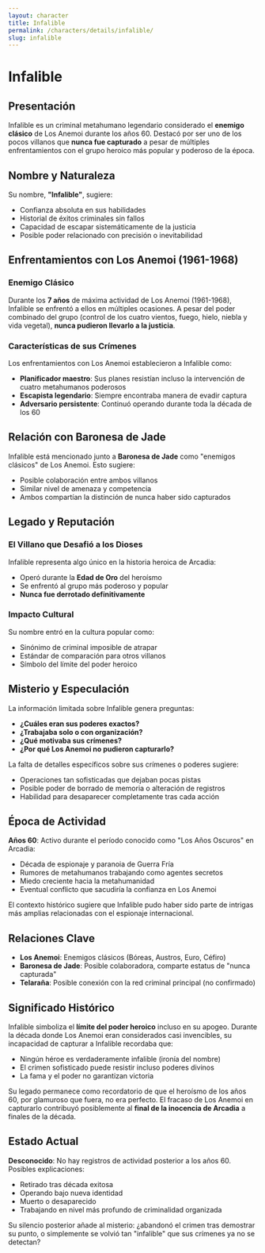 ```yaml
---
layout: character
title: Infalible
permalink: /characters/details/infalible/
slug: infalible
---
```


# Infalible

## Presentación

Infalible es un criminal metahumano legendario considerado el **enemigo clásico** de Los Anemoi durante los años 60. Destacó por ser uno de los pocos villanos que **nunca fue capturado** a pesar de múltiples enfrentamientos con el grupo heroico más popular y poderoso de la época.

## Nombre y Naturaleza

Su nombre, **"Infalible"**, sugiere:
- Confianza absoluta en sus habilidades
- Historial de éxitos criminales sin fallos
- Capacidad de escapar sistemáticamente de la justicia
- Posible poder relacionado con precisión o inevitabilidad

## Enfrentamientos con Los Anemoi (1961-1968)

### Enemigo Clásico
Durante los **7 años** de máxima actividad de Los Anemoi (1961-1968), Infalible se enfrentó a ellos en múltiples ocasiones. A pesar del poder combinado del grupo (control de los cuatro vientos, fuego, hielo, niebla y vida vegetal), **nunca pudieron llevarlo a la justicia**.

### Características de sus Crímenes
Los enfrentamientos con Los Anemoi establecieron a Infalible como:
- **Planificador maestro**: Sus planes resistían incluso la intervención de cuatro metahumanos poderosos
- **Escapista legendario**: Siempre encontraba manera de evadir captura
- **Adversario persistente**: Continuó operando durante toda la década de los 60

## Relación con Baronesa de Jade

Infalible está mencionado junto a **Baronesa de Jade** como "enemigos clásicos" de Los Anemoi. Esto sugiere:
- Posible colaboración entre ambos villanos
- Similar nivel de amenaza y competencia
- Ambos compartían la distinción de nunca haber sido capturados

## Legado y Reputación

### El Villano que Desafió a los Dioses
Infalible representa algo único en la historia heroica de Arcadia:
- Operó durante la **Edad de Oro** del heroísmo
- Se enfrentó al grupo más poderoso y popular
- **Nunca fue derrotado definitivamente**

### Impacto Cultural
Su nombre entró en la cultura popular como:
- Sinónimo de criminal imposible de atrapar
- Estándar de comparación para otros villanos
- Símbolo del límite del poder heroico

## Misterio y Especulación

La información limitada sobre Infalible genera preguntas:
- **¿Cuáles eran sus poderes exactos?**
- **¿Trabajaba solo o con organización?**
- **¿Qué motivaba sus crímenes?**
- **¿Por qué Los Anemoi no pudieron capturarlo?**

La falta de detalles específicos sobre sus crímenes o poderes sugiere:
- Operaciones tan sofisticadas que dejaban pocas pistas
- Posible poder de borrado de memoria o alteración de registros
- Habilidad para desaparecer completamente tras cada acción

## Época de Actividad

**Años 60**: Activo durante el período conocido como "Los Años Oscuros" en Arcadia:
- Década de espionaje y paranoia de Guerra Fría
- Rumores de metahumanos trabajando como agentes secretos
- Miedo creciente hacia la metahumanidad
- Eventual conflicto que sacudiría la confianza en Los Anemoi

El contexto histórico sugiere que Infalible pudo haber sido parte de intrigas más amplias relacionadas con el espionaje internacional.

## Relaciones Clave
- **Los Anemoi**: Enemigos clásicos (Bóreas, Austros, Euro, Céfiro)
- **Baronesa de Jade**: Posible colaboradora, comparte estatus de "nunca capturada"
- **Telaraña**: Posible conexión con la red criminal principal (no confirmado)

## Significado Histórico

Infalible simboliza el **límite del poder heroico** incluso en su apogeo. Durante la década donde Los Anemoi eran considerados casi invencibles, su incapacidad de capturar a Infalible recordaba que:
- Ningún héroe es verdaderamente infalible (ironía del nombre)
- El crimen sofisticado puede resistir incluso poderes divinos
- La fama y el poder no garantizan victoria

Su legado permanece como recordatorio de que el heroísmo de los años 60, por glamuroso que fuera, no era perfecto. El fracaso de Los Anemoi en capturarlo contribuyó posiblemente al **final de la inocencia de Arcadia** a finales de la década.

## Estado Actual

**Desconocido**: No hay registros de actividad posterior a los años 60. Posibles explicaciones:
- Retirado tras década exitosa
- Operando bajo nueva identidad
- Muerto o desaparecido
- Trabajando en nivel más profundo de criminalidad organizada

Su silencio posterior añade al misterio: ¿abandonó el crimen tras demostrar su punto, o simplemente se volvió tan "infalible" que sus crímenes ya no se detectan?
